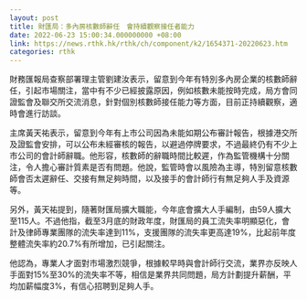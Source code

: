 ```yaml
---
layout: post
title: 財匯局：多內房核數師辭任　會持續觀察接任者能力
date: 2022-06-23 15:00:34.000000000 +08:00
link: https://news.rthk.hk/rthk/ch/component/k2/1654371-20220623.htm
categories: rthk
---
```


財務匯報局查察部署理主管劉建汝表示，留意到今年有特別多內房企業的核數師辭任，引起市場關注，當中有不少已經披露原因，例如核數未能按時完成，局方會同證監會及聯交所交流消息，針對個別核數師接任能力等方面，目前正持續觀察，適時會進行訪談。

主席黃天祐表示，留意到今年有上市公司因為未能如期公布審計報告，根據港交所及證監會安排，可以公布未經審核的報告，以避過停牌要求，不過最終仍有不少上市公司的會計師辭職。他形容，核數師的辭職時間比較遲，作為監管機構十分關注，令人擔心審計質素是否有問題。他說，監管時會以風險為主導，特別留意核數師會否太遲辭任、交接有無足夠時間，以及接手的會計師行有無足夠人手及資源等。

另外，黃天祐提到，隨著財匯局擴大職能，今年底會擴大人手編制，由59人擴大至115人。不過他指，截至3月底的財政年度，財匯局的員工流失率明顯惡化，會計及律師專業團隊的流失率達到11%，支援團隊的流失率更高達19%，比起前年度整體流失率約20.7%有所增加，已引起關注。

他認為，專業人才面對市場激烈競爭，根據較早時與會計師行交流，業界亦反映人手面對15%至30%的流失率不等，相信是業界共同問題，局方計劃提升薪酬，平均加薪幅度3%，有信心招聘到足夠人手。
